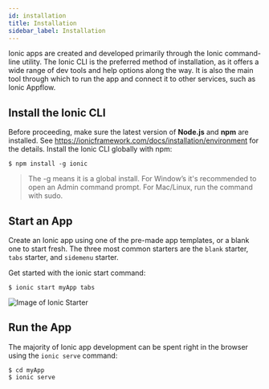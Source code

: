 ```yaml
---
id: installation
title: Installation
sidebar_label: Installation
---
```


Ionic apps are created and developed primarily through the Ionic command-line utility. The Ionic CLI is the preferred method of installation, as it offers a wide range of dev tools and help options along the way. It is also the main tool through which to run the app and connect it to other services, such as Ionic Appflow.

## Install the Ionic CLI

Before proceeding, make sure the latest version of **Node.js** and **npm** are installed. See <https://ionicframework.com/docs/installation/environment> for the details. Install the Ionic CLI globally with npm:

```
$ npm install -g ionic
```

> The -g means it is a global install. For Window’s it's recommended to open an Admin command prompt. For Mac/Linux, run the command with sudo.

## Start an App

Create an Ionic app using one of the pre-made app templates, or a blank one to start fresh. The three most common starters are the `blank` starter, `tabs` starter, and `sidemenu` starter.

Get started with the ionic start command:

```
$ ionic start myApp tabs
```

![Image of Ionic Starter](https://kmramirez3.github.io/ionic-documentation/img/start-app-thumbnails.png)


## Run the App

The majority of Ionic app development can be spent right in the browser using the `ionic serve` command:

```
$ cd myApp
$ ionic serve
```

